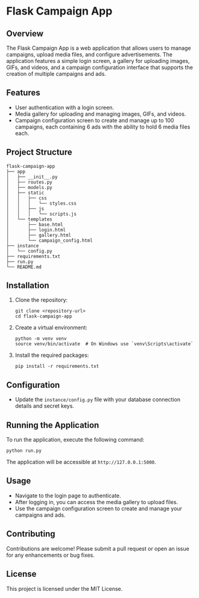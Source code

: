 # Flask Campaign App

## Overview
The Flask Campaign App is a web application that allows users to manage campaigns, upload media files, and configure advertisements. The application features a simple login screen, a gallery for uploading images, GIFs, and videos, and a campaign configuration interface that supports the creation of multiple campaigns and ads.

## Features
- User authentication with a login screen.
- Media gallery for uploading and managing images, GIFs, and videos.
- Campaign configuration screen to create and manage up to 100 campaigns, each containing 6 ads with the ability to hold 6 media files each.

## Project Structure
```
flask-campaign-app
├── app
│   ├── __init__.py
│   ├── routes.py
│   ├── models.py
│   ├── static
│   │   ├── css
│   │   │   └── styles.css
│   │   ├── js
│   │   │   └── scripts.js
│   └── templates
│       ├── base.html
│       ├── login.html
│       ├── gallery.html
│       └── campaign_config.html
├── instance
│   └── config.py
├── requirements.txt
├── run.py
└── README.md
```

## Installation
1. Clone the repository:
   ```
   git clone <repository-url>
   cd flask-campaign-app
   ```

2. Create a virtual environment:
   ```
   python -m venv venv
   source venv/bin/activate  # On Windows use `venv\Scripts\activate`
   ```

3. Install the required packages:
   ```
   pip install -r requirements.txt
   ```

## Configuration
- Update the `instance/config.py` file with your database connection details and secret keys.

## Running the Application
To run the application, execute the following command:
```
python run.py
```
The application will be accessible at `http://127.0.0.1:5000`.

## Usage
- Navigate to the login page to authenticate.
- After logging in, you can access the media gallery to upload files.
- Use the campaign configuration screen to create and manage your campaigns and ads.

## Contributing
Contributions are welcome! Please submit a pull request or open an issue for any enhancements or bug fixes.

## License
This project is licensed under the MIT License.